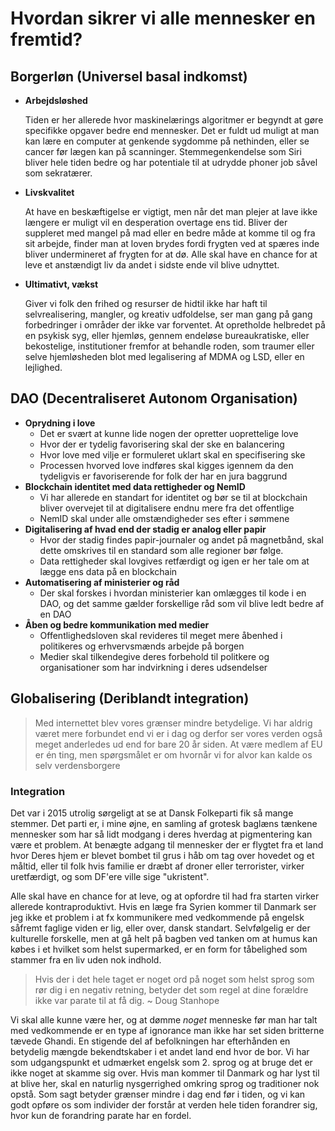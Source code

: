 # Hvordan sikrer vi alle mennesker en fremtid?
## Borgerløn (Universel basal indkomst)
*   **Arbejdsløshed**

    Tiden er her allerede hvor maskinelærings algoritmer er begyndt at gøre specifikke opgaver bedre end mennesker. Det er fuldt ud muligt at man kan lære en computer at genkende sygdomme på nethinden, eller se cancer før lægen kan på scanninger. Stemmegenkendelse som Siri bliver hele tiden bedre og har potentiale til at udrydde phoner job såvel som sekratærer.
*   **Livskvalitet**

    At have en beskæftigelse er vigtigt, men når det man plejer at lave ikke længere er muligt vil en desperation overtage ens tid. Bliver der suppleret med mangel på mad eller en bedre måde at komme til og fra sit arbejde, finder man at loven brydes fordi frygten ved at spæres inde bliver undermineret af frygten for at dø. Alle skal have en chance for at leve et anstændigt liv da andet i sidste ende vil blive udnyttet.
*   **Ultimativt, vækst**

    Giver vi folk den frihed og resurser de hidtil ikke har haft til selvrealisering, mangler, og kreativ udfoldelse, ser man gang på gang forbedringer i områder der ikke var forventet. At opretholde helbredet på en psykisk syg, eller hjemløs, gennem endeløse bureaukratiske, eller bekostelige, institutioner fremfor at behandle roden, som traumer eller selve hjemløsheden blot med legalisering af MDMA og LSD, eller en lejlighed.

## DAO (Decentraliseret Autonom Organisation)
*   **Oprydning i love**
    *   Det er svært at kunne lide nogen der opretter uoprettelige love
    *   Hvor der er tydelig favorisering skal der ske en balancering
    *   Hvor love med vilje er formuleret uklart skal en specifisering ske
    *   Processen hvorved love indføres skal kigges igennem da den tydeligvis er favoriserende for folk der har en jura baggrund
*   **Blockchain identitet med data rettigheder og NemID**
    *   Vi har allerede en standart for identitet og bør se til at blockchain bliver overvejet til at digitalisere endnu mere fra det offentlige
    *   NemID skal under alle omstændigheder ses efter i sømmene
*   **Digitalisering af hvad end der stadig er analog eller papir**
    *   Hvor der stadig findes papir-journaler og andet på magnetbånd, skal dette omskrives til en standard som alle regioner bør følge.
    *   Data rettigheder skal lovgives retfærdigt og igen er her tale om at lægge ens data på en blockchain
*   **Automatisering af ministerier og råd**
    *   Der skal forskes i hvordan ministerier kan omlægges til kode i en DAO, og det samme gælder forskellige råd som vil blive ledt bedre af en DAO
*   **Åben og bedre kommunikation med medier**
    *   Offentlighedsloven skal revideres til meget mere åbenhed i politikeres og erhvervsmænds arbejde på borgen
    *   Medier skal tilkendegive deres forbehold til politkere og organisationer som har indvirkning i deres udsendelser

## Globalisering (Deriblandt integration)
> Med internettet blev vores grænser mindre betydelige. Vi har aldrig været mere forbundet end vi er i dag og derfor ser vores verden også meget anderledes ud end for bare 20 år siden. At være medlem af EU er én ting, men spørgsmålet er om hvornår vi for alvor kan kalde os selv verdensborgere

### Integration
Det var i 2015 utrolig sørgeligt at se at Dansk Folkeparti fik så mange stemmer. Det parti er, i mine øjne, en samling af grotesk baglæns tænkene mennesker som har så lidt modgang i deres hverdag at pigmentering kan være et problem. At benægte adgang til mennesker der er flygtet fra et land hvor Deres hjem er blevet bombet til grus i håb om tag over hovedet og et måltid, eller til folk hvis familie er dræbt af droner eller terrorister, virker uretfærdigt, og som DF'ere ville sige "ukristent".

Alle skal have en chance for at leve, og at opfordre til had fra starten virker allerede kontraproduktivt. Hvis en læge fra Syrien kommer til Danmark ser jeg ikke et problem i at fx kommunikere med vedkommende på engelsk såfremt faglige viden er lig, eller over, dansk standart. Selvfølgelig er der kulturelle forskelle, men at gå helt på bagben ved tanken om at humus kan købes i et hvilket som helst supermarked, er en form for tåbelighed som stammer fra en liv uden nok indhold.

> Hvis der i det hele taget er noget ord på noget som helst sprog som rør dig i en negativ retning, betyder det som regel at dine forældre ikke var parate til at få dig. ~ Doug Stanhope

Vi skal alle kunne være her, og at dømme _noget_ menneske før man har talt med vedkommende er en type af ignorance man ikke har set siden britterne tævede Ghandi. En stigende del af befolkningen har efterhånden en betydelig mængde bekendtskaber i et andet land end hvor de bor. Vi har som udgangspunkt et udmærket engelsk som 2. sprog og at bruge det er ikke noget at skamme sig over. Hvis man kommer til Danmark og har lyst til at blive her, skal en naturlig nysgerrighed omkring sprog og traditioner nok opstå. Som sagt betyder grænser mindre i dag end før i tiden, og vi kan godt opføre os som individer der forstår at verden hele tiden forandrer sig, hvor kun de forandring parate har en fordel.
